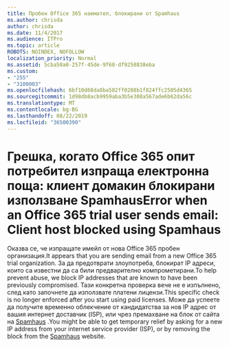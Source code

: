 ```yaml
---
title: Пробен Office 365 наемател, блокирани от Spamhaus
ms.author: chrisda
author: chrisda
ms.date: 11/4/2017
ms.audience: ITPro
ms.topic: article
ROBOTS: NOINDEX, NOFOLLOW
localization_priority: Normal
ms.assetid: 5cba50a0-257f-45de-9f68-df9250838eba
ms.custom:
- "255"
- "3100003"
ms.openlocfilehash: 6bf10d68da8ba582ff0288b1f824ffc2505d4365
ms.sourcegitcommit: 1d98db8acb9959aba3b5e308a567ade6b62da56c
ms.translationtype: MT
ms.contentlocale: bg-BG
ms.lasthandoff: 08/22/2019
ms.locfileid: "36500390"
---
```

# <a name="error-when-an-office-365-trial-user-sends-email-client-host-blocked-using-spamhaus"></a><span data-ttu-id="d5932-102">Грешка, когато Office 365 опит потребител изпраща електронна поща: клиент домакин блокирани използване Spamhaus</span><span class="sxs-lookup"><span data-stu-id="d5932-102">Error when an Office 365 trial user sends email: Client host blocked using Spamhaus</span></span>

<span data-ttu-id="d5932-103">Оказва се, че изпращате имейл от нова Office 365 пробен организация.</span><span class="sxs-lookup"><span data-stu-id="d5932-103">It appears that you are sending email from a new Office 365 trial organization.</span></span> <span data-ttu-id="d5932-104">За да предотврати злоупотреба, блокират IP адреси, които са известни да са били предварително компрометирани.</span><span class="sxs-lookup"><span data-stu-id="d5932-104">To help prevent abuse, we block IP addresses that are known to have been previously compromised.</span></span> <span data-ttu-id="d5932-105">Тази конкретна проверка вече не е изпълнено, след като започнете да използвате платени лицензи.</span><span class="sxs-lookup"><span data-stu-id="d5932-105">This specific check is no longer enforced after you start using paid licenses.</span></span> <span data-ttu-id="d5932-106">Може да успеете да получите временно облекчение от кандидатства за нов IP адрес от вашия интернет доставчик (ISP), или чрез премахване на блок от сайта на [Spamhaus](https://go.microsoft.com/fwlink/p/?linkid=123245) .</span><span class="sxs-lookup"><span data-stu-id="d5932-106">You might be able to get temporary relief by asking for a new IP address from your internet service provider (ISP), or by removing the block from the [Spamhaus](https://go.microsoft.com/fwlink/p/?linkid=123245) website.</span></span>

